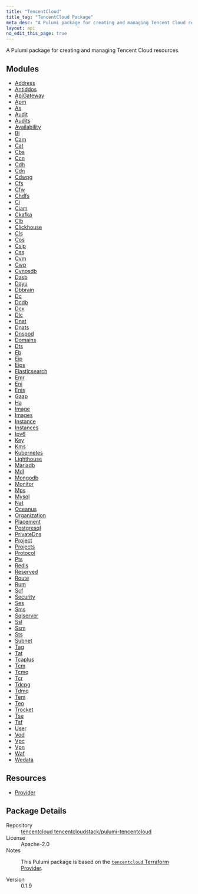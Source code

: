 ```yaml
---
title: "TencentCloud"
title_tag: "TencentCloud Package"
meta_desc: "A Pulumi package for creating and managing Tencent Cloud resources."
layout: api
no_edit_this_page: true
---
```


<!-- WARNING: this file was generated by Pulumi Docs Generator. -->
<!-- Do not edit by hand unless you're certain you know what you are doing! -->

A Pulumi package for creating and managing Tencent Cloud resources.

<h2 id="modules">Modules</h2>
<ul class="api">
    <li><a href="Address/" title="Address"><span class="api-symbol api-symbol--module"></span>Address</a></li>
    <li><a href="Antiddos/" title="Antiddos"><span class="api-symbol api-symbol--module"></span>Antiddos</a></li>
    <li><a href="ApiGateway/" title="ApiGateway"><span class="api-symbol api-symbol--module"></span>ApiGateway</a></li>
    <li><a href="Apm/" title="Apm"><span class="api-symbol api-symbol--module"></span>Apm</a></li>
    <li><a href="As/" title="As"><span class="api-symbol api-symbol--module"></span>As</a></li>
    <li><a href="Audit/" title="Audit"><span class="api-symbol api-symbol--module"></span>Audit</a></li>
    <li><a href="Audits/" title="Audits"><span class="api-symbol api-symbol--module"></span>Audits</a></li>
    <li><a href="Availability/" title="Availability"><span class="api-symbol api-symbol--module"></span>Availability</a></li>
    <li><a href="Bi/" title="Bi"><span class="api-symbol api-symbol--module"></span>Bi</a></li>
    <li><a href="Cam/" title="Cam"><span class="api-symbol api-symbol--module"></span>Cam</a></li>
    <li><a href="Cat/" title="Cat"><span class="api-symbol api-symbol--module"></span>Cat</a></li>
    <li><a href="Cbs/" title="Cbs"><span class="api-symbol api-symbol--module"></span>Cbs</a></li>
    <li><a href="Ccn/" title="Ccn"><span class="api-symbol api-symbol--module"></span>Ccn</a></li>
    <li><a href="Cdh/" title="Cdh"><span class="api-symbol api-symbol--module"></span>Cdh</a></li>
    <li><a href="Cdn/" title="Cdn"><span class="api-symbol api-symbol--module"></span>Cdn</a></li>
    <li><a href="Cdwpg/" title="Cdwpg"><span class="api-symbol api-symbol--module"></span>Cdwpg</a></li>
    <li><a href="Cfs/" title="Cfs"><span class="api-symbol api-symbol--module"></span>Cfs</a></li>
    <li><a href="Cfw/" title="Cfw"><span class="api-symbol api-symbol--module"></span>Cfw</a></li>
    <li><a href="Chdfs/" title="Chdfs"><span class="api-symbol api-symbol--module"></span>Chdfs</a></li>
    <li><a href="Ci/" title="Ci"><span class="api-symbol api-symbol--module"></span>Ci</a></li>
    <li><a href="Ciam/" title="Ciam"><span class="api-symbol api-symbol--module"></span>Ciam</a></li>
    <li><a href="Ckafka/" title="Ckafka"><span class="api-symbol api-symbol--module"></span>Ckafka</a></li>
    <li><a href="Clb/" title="Clb"><span class="api-symbol api-symbol--module"></span>Clb</a></li>
    <li><a href="Clickhouse/" title="Clickhouse"><span class="api-symbol api-symbol--module"></span>Clickhouse</a></li>
    <li><a href="Cls/" title="Cls"><span class="api-symbol api-symbol--module"></span>Cls</a></li>
    <li><a href="Cos/" title="Cos"><span class="api-symbol api-symbol--module"></span>Cos</a></li>
    <li><a href="Csip/" title="Csip"><span class="api-symbol api-symbol--module"></span>Csip</a></li>
    <li><a href="Css/" title="Css"><span class="api-symbol api-symbol--module"></span>Css</a></li>
    <li><a href="Cvm/" title="Cvm"><span class="api-symbol api-symbol--module"></span>Cvm</a></li>
    <li><a href="Cwp/" title="Cwp"><span class="api-symbol api-symbol--module"></span>Cwp</a></li>
    <li><a href="Cynosdb/" title="Cynosdb"><span class="api-symbol api-symbol--module"></span>Cynosdb</a></li>
    <li><a href="Dasb/" title="Dasb"><span class="api-symbol api-symbol--module"></span>Dasb</a></li>
    <li><a href="Dayu/" title="Dayu"><span class="api-symbol api-symbol--module"></span>Dayu</a></li>
    <li><a href="Dbbrain/" title="Dbbrain"><span class="api-symbol api-symbol--module"></span>Dbbrain</a></li>
    <li><a href="Dc/" title="Dc"><span class="api-symbol api-symbol--module"></span>Dc</a></li>
    <li><a href="Dcdb/" title="Dcdb"><span class="api-symbol api-symbol--module"></span>Dcdb</a></li>
    <li><a href="Dcx/" title="Dcx"><span class="api-symbol api-symbol--module"></span>Dcx</a></li>
    <li><a href="Dlc/" title="Dlc"><span class="api-symbol api-symbol--module"></span>Dlc</a></li>
    <li><a href="Dnat/" title="Dnat"><span class="api-symbol api-symbol--module"></span>Dnat</a></li>
    <li><a href="Dnats/" title="Dnats"><span class="api-symbol api-symbol--module"></span>Dnats</a></li>
    <li><a href="Dnspod/" title="Dnspod"><span class="api-symbol api-symbol--module"></span>Dnspod</a></li>
    <li><a href="Domains/" title="Domains"><span class="api-symbol api-symbol--module"></span>Domains</a></li>
    <li><a href="Dts/" title="Dts"><span class="api-symbol api-symbol--module"></span>Dts</a></li>
    <li><a href="Eb/" title="Eb"><span class="api-symbol api-symbol--module"></span>Eb</a></li>
    <li><a href="Eip/" title="Eip"><span class="api-symbol api-symbol--module"></span>Eip</a></li>
    <li><a href="Eips/" title="Eips"><span class="api-symbol api-symbol--module"></span>Eips</a></li>
    <li><a href="Elasticsearch/" title="Elasticsearch"><span class="api-symbol api-symbol--module"></span>Elasticsearch</a></li>
    <li><a href="Emr/" title="Emr"><span class="api-symbol api-symbol--module"></span>Emr</a></li>
    <li><a href="Eni/" title="Eni"><span class="api-symbol api-symbol--module"></span>Eni</a></li>
    <li><a href="Enis/" title="Enis"><span class="api-symbol api-symbol--module"></span>Enis</a></li>
    <li><a href="Gaap/" title="Gaap"><span class="api-symbol api-symbol--module"></span>Gaap</a></li>
    <li><a href="Ha/" title="Ha"><span class="api-symbol api-symbol--module"></span>Ha</a></li>
    <li><a href="Image/" title="Image"><span class="api-symbol api-symbol--module"></span>Image</a></li>
    <li><a href="Images/" title="Images"><span class="api-symbol api-symbol--module"></span>Images</a></li>
    <li><a href="Instance/" title="Instance"><span class="api-symbol api-symbol--module"></span>Instance</a></li>
    <li><a href="Instances/" title="Instances"><span class="api-symbol api-symbol--module"></span>Instances</a></li>
    <li><a href="Ipv6/" title="Ipv6"><span class="api-symbol api-symbol--module"></span>Ipv6</a></li>
    <li><a href="Key/" title="Key"><span class="api-symbol api-symbol--module"></span>Key</a></li>
    <li><a href="Kms/" title="Kms"><span class="api-symbol api-symbol--module"></span>Kms</a></li>
    <li><a href="Kubernetes/" title="Kubernetes"><span class="api-symbol api-symbol--module"></span>Kubernetes</a></li>
    <li><a href="Lighthouse/" title="Lighthouse"><span class="api-symbol api-symbol--module"></span>Lighthouse</a></li>
    <li><a href="Mariadb/" title="Mariadb"><span class="api-symbol api-symbol--module"></span>Mariadb</a></li>
    <li><a href="Mdl/" title="Mdl"><span class="api-symbol api-symbol--module"></span>Mdl</a></li>
    <li><a href="Mongodb/" title="Mongodb"><span class="api-symbol api-symbol--module"></span>Mongodb</a></li>
    <li><a href="Monitor/" title="Monitor"><span class="api-symbol api-symbol--module"></span>Monitor</a></li>
    <li><a href="Mps/" title="Mps"><span class="api-symbol api-symbol--module"></span>Mps</a></li>
    <li><a href="Mysql/" title="Mysql"><span class="api-symbol api-symbol--module"></span>Mysql</a></li>
    <li><a href="Nat/" title="Nat"><span class="api-symbol api-symbol--module"></span>Nat</a></li>
    <li><a href="Oceanus/" title="Oceanus"><span class="api-symbol api-symbol--module"></span>Oceanus</a></li>
    <li><a href="Organization/" title="Organization"><span class="api-symbol api-symbol--module"></span>Organization</a></li>
    <li><a href="Placement/" title="Placement"><span class="api-symbol api-symbol--module"></span>Placement</a></li>
    <li><a href="Postgresql/" title="Postgresql"><span class="api-symbol api-symbol--module"></span>Postgresql</a></li>
    <li><a href="PrivateDns/" title="PrivateDns"><span class="api-symbol api-symbol--module"></span>PrivateDns</a></li>
    <li><a href="Project/" title="Project"><span class="api-symbol api-symbol--module"></span>Project</a></li>
    <li><a href="Projects/" title="Projects"><span class="api-symbol api-symbol--module"></span>Projects</a></li>
    <li><a href="Protocol/" title="Protocol"><span class="api-symbol api-symbol--module"></span>Protocol</a></li>
    <li><a href="Pts/" title="Pts"><span class="api-symbol api-symbol--module"></span>Pts</a></li>
    <li><a href="Redis/" title="Redis"><span class="api-symbol api-symbol--module"></span>Redis</a></li>
    <li><a href="Reserved/" title="Reserved"><span class="api-symbol api-symbol--module"></span>Reserved</a></li>
    <li><a href="Route/" title="Route"><span class="api-symbol api-symbol--module"></span>Route</a></li>
    <li><a href="Rum/" title="Rum"><span class="api-symbol api-symbol--module"></span>Rum</a></li>
    <li><a href="Scf/" title="Scf"><span class="api-symbol api-symbol--module"></span>Scf</a></li>
    <li><a href="Security/" title="Security"><span class="api-symbol api-symbol--module"></span>Security</a></li>
    <li><a href="Ses/" title="Ses"><span class="api-symbol api-symbol--module"></span>Ses</a></li>
    <li><a href="Sms/" title="Sms"><span class="api-symbol api-symbol--module"></span>Sms</a></li>
    <li><a href="Sqlserver/" title="Sqlserver"><span class="api-symbol api-symbol--module"></span>Sqlserver</a></li>
    <li><a href="Ssl/" title="Ssl"><span class="api-symbol api-symbol--module"></span>Ssl</a></li>
    <li><a href="Ssm/" title="Ssm"><span class="api-symbol api-symbol--module"></span>Ssm</a></li>
    <li><a href="Sts/" title="Sts"><span class="api-symbol api-symbol--module"></span>Sts</a></li>
    <li><a href="Subnet/" title="Subnet"><span class="api-symbol api-symbol--module"></span>Subnet</a></li>
    <li><a href="Tag/" title="Tag"><span class="api-symbol api-symbol--module"></span>Tag</a></li>
    <li><a href="Tat/" title="Tat"><span class="api-symbol api-symbol--module"></span>Tat</a></li>
    <li><a href="Tcaplus/" title="Tcaplus"><span class="api-symbol api-symbol--module"></span>Tcaplus</a></li>
    <li><a href="Tcm/" title="Tcm"><span class="api-symbol api-symbol--module"></span>Tcm</a></li>
    <li><a href="Tcmq/" title="Tcmq"><span class="api-symbol api-symbol--module"></span>Tcmq</a></li>
    <li><a href="Tcr/" title="Tcr"><span class="api-symbol api-symbol--module"></span>Tcr</a></li>
    <li><a href="Tdcpg/" title="Tdcpg"><span class="api-symbol api-symbol--module"></span>Tdcpg</a></li>
    <li><a href="Tdmq/" title="Tdmq"><span class="api-symbol api-symbol--module"></span>Tdmq</a></li>
    <li><a href="Tem/" title="Tem"><span class="api-symbol api-symbol--module"></span>Tem</a></li>
    <li><a href="Teo/" title="Teo"><span class="api-symbol api-symbol--module"></span>Teo</a></li>
    <li><a href="Trocket/" title="Trocket"><span class="api-symbol api-symbol--module"></span>Trocket</a></li>
    <li><a href="Tse/" title="Tse"><span class="api-symbol api-symbol--module"></span>Tse</a></li>
    <li><a href="Tsf/" title="Tsf"><span class="api-symbol api-symbol--module"></span>Tsf</a></li>
    <li><a href="User/" title="User"><span class="api-symbol api-symbol--module"></span>User</a></li>
    <li><a href="Vod/" title="Vod"><span class="api-symbol api-symbol--module"></span>Vod</a></li>
    <li><a href="Vpc/" title="Vpc"><span class="api-symbol api-symbol--module"></span>Vpc</a></li>
    <li><a href="Vpn/" title="Vpn"><span class="api-symbol api-symbol--module"></span>Vpn</a></li>
    <li><a href="Waf/" title="Waf"><span class="api-symbol api-symbol--module"></span>Waf</a></li>
    <li><a href="Wedata/" title="Wedata"><span class="api-symbol api-symbol--module"></span>Wedata</a></li>
</ul>

<h2 id="resources">Resources</h2>
<ul class="api">
    <li><a href="provider/" title="Provider"><span class="api-symbol api-symbol--resource"></span>Provider</a></li>
</ul>

<h2 id="package-details">Package Details</h2>
<dl class="package-details">
	<dt>Repository</dt>
	<dd><a href="https://github.com/tencentcloudstack/pulumi-tencentcloud">tencentcloud tencentcloudstack/pulumi-tencentcloud</a></dd>
	<dt>License</dt>
	<dd>Apache-2.0</dd>
	<dt>Notes</dt>
	<dd><p>This Pulumi package is based on the <a href="https://github.com/tencentcloudstack/terraform-provider-tencentcloud"><code>tencentcloud</code> Terraform Provider</a>.</p>
</dd>
	<dt>Version</dt>
	<dd>0.1.9</dd>
</dl>

